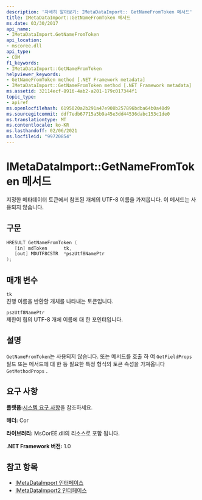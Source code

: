 ```yaml
---
description: '자세히 알아보기: IMetaDataImport:: GetNameFromToken 메서드'
title: IMetaDataImport::GetNameFromToken 메서드
ms.date: 03/30/2017
api_name:
- IMetaDataImport.GetNameFromToken
api_location:
- mscoree.dll
api_type:
- COM
f1_keywords:
- IMetaDataImport::GetNameFromToken
helpviewer_keywords:
- GetNameFromToken method [.NET Framework metadata]
- IMetaDataImport::GetNameFromToken method [.NET Framework metadata]
ms.assetid: 32114ecf-8916-4ab2-a201-179c017344f1
topic_type:
- apiref
ms.openlocfilehash: 6195020a2b291a47e908b257896bdba64b0a40d9
ms.sourcegitcommit: ddf7edb67715a5b9a45e3dd44536dabc153c1de0
ms.translationtype: MT
ms.contentlocale: ko-KR
ms.lasthandoff: 02/06/2021
ms.locfileid: "99720854"
---
```

# <a name="imetadataimportgetnamefromtoken-method"></a>IMetaDataImport::GetNameFromToken 메서드

지정한 메타데이터 토큰에서 참조된 개체의 UTF-8 이름을 가져옵니다. 이 메서드는 사용되지 않습니다.  
  
## <a name="syntax"></a>구문  
  
```cpp  
HRESULT GetNameFromToken (  
   [in] mdToken      tk,  
   [out] MDUTF8CSTR  *pszUtf8NamePtr  
);  
```  
  
## <a name="parameters"></a>매개 변수  

 `tk`  
 진행 이름을 반환할 개체를 나타내는 토큰입니다.  
  
 `pszUtf8NamePtr`  
 제한이 힙의 UTF-8 개체 이름에 대 한 포인터입니다.  
  
## <a name="remarks"></a>설명  

 `GetNameFromToken`는 사용되지 않습니다. 또는 메서드를 호출 하 여 `GetFieldProps` 필드 또는 메서드에 대 한 등 필요한 특정 형식의 토큰 속성을 가져옵니다 `GetMethodProps` .  
  
## <a name="requirements"></a>요구 사항  

 **플랫폼:**[시스템 요구 사항](../../get-started/system-requirements.md)을 참조하세요.  
  
 **헤더:** Cor  
  
 **라이브러리:** MsCorEE.dll의 리소스로 포함 됩니다.  
  
 **.NET Framework 버전:** 1.0  
  
## <a name="see-also"></a>참고 항목

- [IMetaDataImport 인터페이스](imetadataimport-interface.md)
- [IMetaDataImport2 인터페이스](imetadataimport2-interface.md)
